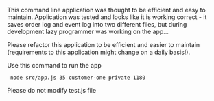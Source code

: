 This command line application was thought to be efficient and easy to maintain.
Application was tested and looks like it is working correct - it saves order log and event log into two different files, 
but during development lazy programmer was working on the app...

Please refactor this application to be efficient and easier to maintain 
(requirements to this application might change on a daily basis!).

Use this command to run the app 
```
 node src/app.js 35 customer-one private 1180
```

Please do not modify test.js file
